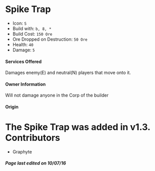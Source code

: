 Spike Trap
=======
* Icon: `S`
* Build with: `b, 8, *`
* Build Cost: `150 Ore`
* Ore Dropped on Destruction: `50 Ore`
* Health: `40`
* Damage: `5`
#### Services Offered
Damages enemy(E) and neutral(N) players that move onto it.
#### Owner Information
Will not damage anyone in the Corp of the builder
#### Origin
The Spike Trap was added in v1.3.
Contributors
============
- Graphyte
##### Page last edited on 10/07/16
